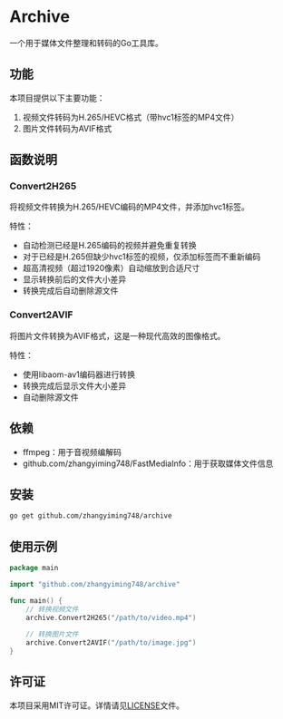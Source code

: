 # Archive

一个用于媒体文件整理和转码的Go工具库。

## 功能

本项目提供以下主要功能：

1. 视频文件转码为H.265/HEVC格式（带hvc1标签的MP4文件）
2. 图片文件转码为AVIF格式

## 函数说明

### Convert2H265

将视频文件转换为H.265/HEVC编码的MP4文件，并添加hvc1标签。

特性：
- 自动检测已经是H.265编码的视频并避免重复转换
- 对于已经是H.265但缺少hvc1标签的视频，仅添加标签而不重新编码
- 超高清视频（超过1920像素）自动缩放到合适尺寸
- 显示转换前后的文件大小差异
- 转换完成后自动删除源文件

### Convert2AVIF

将图片文件转换为AVIF格式，这是一种现代高效的图像格式。

特性：
- 使用libaom-av1编码器进行转换
- 转换完成后显示文件大小差异
- 自动删除源文件

## 依赖

- ffmpeg：用于音视频编解码
- github.com/zhangyiming748/FastMediaInfo：用于获取媒体文件信息

## 安装

```bash
go get github.com/zhangyiming748/archive
```

## 使用示例

```go
package main

import "github.com/zhangyiming748/archive"

func main() {
    // 转换视频文件
    archive.Convert2H265("/path/to/video.mp4")
    
    // 转换图片文件
    archive.Convert2AVIF("/path/to/image.jpg")
}
```

## 许可证

本项目采用MIT许可证。详情请见[LICENSE](LICENSE)文件。
